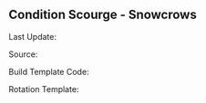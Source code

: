 ## Condition Scourge - Snowcrows
Last Update: 

Source:

Build Template Code: ` `

Rotation Template: ` `